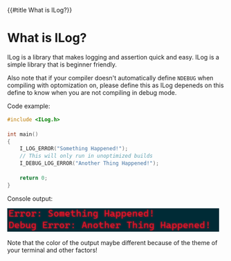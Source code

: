 {{#title What is ILog?}}
# What is ILog?

ILog is a library that makes logging and assertion quick and easy.
ILog is a simple library that is beginner friendly.

Also note that if your compiler doesn't automatically define ```NDEBUG``` when compiling with optomization on, please define this as ILog depeneds on this define to know when you are not compiling in debug mode. 

Code example:
```c
#include <ILog.h>

int main() 
{
    I_LOG_ERROR("Something Happened!");
    // This will only run in unoptimized builds
    I_DEBUG_LOG_ERROR("Another Thing Happened!");

    return 0;
}
```

Console output:

![Example Output](images/frontPageExample.png)

Note that the color of the output maybe different because of the theme of your terminal and other factors!